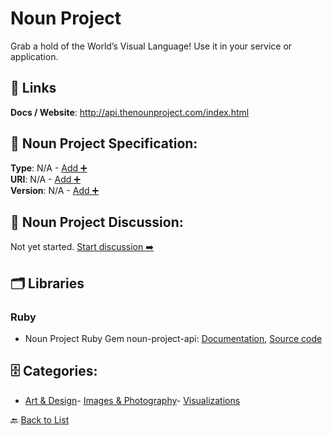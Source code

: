 # Noun Project

Grab a hold of the World’s Visual Language! Use it in your service or application.

##  🔗 Links
**Docs / Website**: http://api.thenounproject.com/index.html

## 🧬 Noun Project Specification:
**Type**: N/A - [Add ➕](https://github.com/apis-list/apis-list/edit/main/apis.yaml#L13582)  
**URI**: N/A - [Add ➕](https://github.com/apis-list/apis-list/edit/main/apis.yaml#L13582)  
**Version**: N/A - [Add ➕](https://github.com/apis-list/apis-list/edit/main/apis.yaml#L13582)

## 💬 Noun Project Discussion:
Not yet started. [Start discussion ➡️](https://github.com/apis-list/apis-list/discussions/new)

## 🗂️ Libraries
### Ruby
- Noun Project Ruby Gem noun-project-api: [Documentation](https://github.com/TailorBrands/noun-project-api), [Source code](http://rubygems.org/gems/noun-project-api/versions/0.0.5)


## 🗄️ Categories:
- [Art & Design](https://github.com/apis-list/apis-list#art--design-)- [Images & Photography](https://github.com/apis-list/apis-list#images--photography-)- [Visualizations](https://github.com/apis-list/apis-list#visualizations-)

🔙  [Back to List](https://github.com/apis-list/apis-list)
